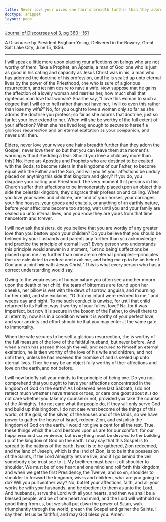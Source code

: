 ```yaml
---
title: Never love your wives one hair's breadth further than they adorn the Gospel
doctype: snippet
layout: page
---
```


[Journal of Discourses vol 3, pg 360--361](http://jod.mrm.org/3/354)

A Discourse by President Brigham Young, Delivered in the Bowery, Great Salt Lake City, June 15, 1856.

---

I will speak a little more upon placing your affections on beings who are not worthy of them. Take a Prophet, an Apostle, a man of God, one who is just as good in his calling and capacity as Jesus Christ was in his, a man who has adorned the doctrine of his profession, until he is sealed up unto eternal lives by the power of the Priesthood, one who is sure of a glorious resurrection, and let him desire to have a wife. Now suppose that he gains the affection of a lovely woman and marries her, how much shall that righteous man love that woman? Shall he say, “I love this woman to such a degree that I will go to hell rather than not have her, I will do even this rather than lose my wife?” No, for you ought to love a woman only so far as she adorns the doctrine you profess; so far as she adorns that doctrine, just so far let your love extend to her. When will she be worthy of the full extent of your affection? When she has lived long enough to secure to herself a glorious resurrection and an eternal exaltation as your companion, and never until then.

Elders, never love your wives one hair's breadth further than they adorn the Gospel, never love them so but that you can leave them at a moment's warning without shedding a tear. Should you love a child any more than this? No. Here are Apostles and Prophets who are destined to be exalted with the Gods, to become rulers in the kingdoms of our Father, to become equal with the Father and the Son, and will you let your affections be unduly placed on anything this side that kingdom and glory? If you do, you disgrace your calling and Priesthood. The very moment that persons in this Church suffer their affections to be immoderately placed upon an object this side the celestial kingdom, they disgrace their profession and calling. When you love your wives and children, are fond of your horses, your carriages, your fine houses, your goods and chattels, or anything of an earthly nature, before your affections become too strong, wait until you and your family are sealed up unto eternal lives, and you know they are yours from that time henceforth and forever.

I will now ask the sisters, do you believe that you are worthy of any greater love than you bestow upon your children? Do you believe that you should be beloved by your husbands and parents any further than you acknowledge and practice the principle of eternal lives? Every person who understands this principle would answer in a moment, “Let no being's affections be placed upon me any further than mine are on eternal principles—principles that are calculated to endure and exalt me, and bring me up to be an heir of God and a joint heir with Jesus Christ.” This is what every person who has a correct understanding would say.

Owing to the weaknesses of human nature you often see a mother mourn upon the death of her child, the tears of bitterness are found upon her cheeks, her pillow is wet with the dews of sorrow, anguish, and mourning for her child, and she exclaims, “O that my infant were restored to me,” and weeps day and night. To me such conduct is unwise, for until that child returned to its Father, was it worthy of your fullest love? No, for it was imperfect, but now it is secure in the bosom of the Father, to dwell there to all eternity; now it is in a condition where it is worthy of your perfect love, and your anxiety and effort should be that you may enter at the same gate to immortality.

When the wife secures to herself a glorious resurrection, she is worthy of the full measure of the love of the faithful husband, but never before. And when a man has passed through the veil, and secured to himself an eternal exaltation, he is then worthy of the love of his wife and children, and not until then, unless he has received the promise of and is sealed up unto eternal lives. Then he may be an object fully worthy of their affections and love on the earth, and not before.

I will now briefly call your minds to the principle of being one. Do you not comprehend that you ought to have your affections concentrated in the kingdom of God on the earth? As I observed here last Sabbath, I do not reflect much whether I have friends or foes, or care one groat about it. I do not care whether you take my counsel or not, provided you take the counsel of the Almighty. I do not care what the people do, if they will only serve God and build up this kingdom. I do not care what become of the things of this world, of the gold, of the silver, of the houses and of the lands, so we have power to gather the house of Israel, redeem Zion, and establish the kingdom of God on the earth. I would not give a cent for all the rest. True, these things which the Lord bestows upon us are for our comfort, for our happiness and convenience, but everything must be devoted to the building up of the kingdom of God on the earth. I may say that this Gospel is to spread to the nations of the earth, Israel is to be gathered, Zion redeemed, and the land of Joseph, which is the land of Zion, is to be in the possession of the Saints, if the Lord Almighty lets me live; and if I go behind the veil somebody else must see to it. My brethren must bear it off shoulder to shoulder. We must be of one heart and one mind and roll forth this kingdom; and when we get the first Presidency, the Twelve, and so on, shoulder to shoulder to forward the kingdom, wives and children, what are you going to do? Will you pull another way? No, but let your affections, faith, and all your works be with your husbands, and be obedient to them as unto the Lord. And husbands, serve the Lord with all your hearts, and then we shall be a blessed people, and be of one heart and mind, and the Lord will withhold no good thing from us, but we shall put down the power of Satan, walk triumphantly through the world, preach the Gospel and gather the Saints. I say then, let us be faithful, and may God bless you. Amen.
